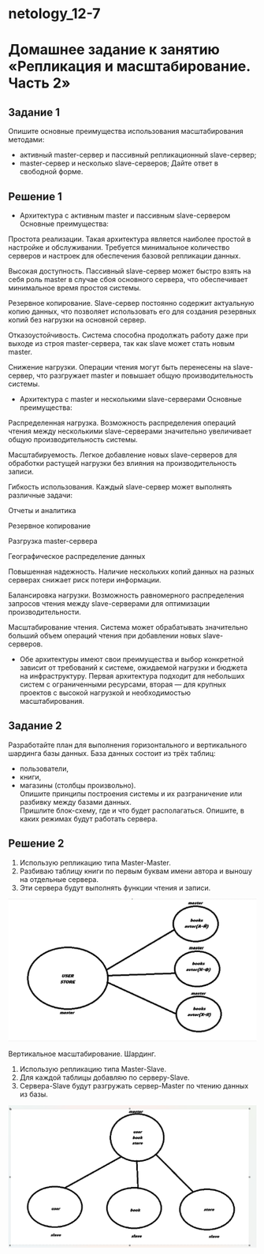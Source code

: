 # netology_12-7

# Домашнее задание к занятию «Репликация и масштабирование. Часть 2»

## Задание 1

Опишите основные преимущества использования масштабирования методами:
* активный master-сервер и пассивный репликационный slave-сервер;
* master-сервер и несколько slave-серверов;
Дайте ответ в свободной форме.

## Решение 1

* Архитектура с активным master и пассивным slave-сервером
Основные преимущества:

Простота реализации. Такая архитектура является наиболее простой в настройке и обслуживании. Требуется минимальное количество серверов и настроек для обеспечения базовой репликации данных.

Высокая доступность. Пассивный slave-сервер может быстро взять на себя роль master в случае сбоя основного сервера, что обеспечивает минимальное время простоя системы.

Резервное копирование. Slave-сервер постоянно содержит актуальную копию данных, что позволяет использовать его для создания резервных копий без нагрузки на основной сервер.

Отказоустойчивость. Система способна продолжать работу даже при выходе из строя master-сервера, так как slave может стать новым master.

Снижение нагрузки. Операции чтения могут быть перенесены на slave-сервер, что разгружает master и повышает общую производительность системы.

* Архитектура с master и несколькими slave-серверами
Основные преимущества:

Распределенная нагрузка. Возможность распределения операций чтения между несколькими slave-серверами значительно увеличивает общую производительность системы.

Масштабируемость. Легкое добавление новых slave-серверов для обработки растущей нагрузки без влияния на производительность записи.

Гибкость использования. Каждый slave-сервер может выполнять различные задачи:

Отчеты и аналитика

Резервное копирование

Разгрузка master-сервера

Географическое распределение данных

Повышенная надежность. Наличие нескольких копий данных на разных серверах снижает риск потери информации.

Балансировка нагрузки. Возможность равномерного распределения запросов чтения между slave-серверами для оптимизации производительности.

Масштабирование чтения. Система может обрабатывать значительно больший объем операций чтения при добавлении новых slave-серверов.

* Обе архитектуры имеют свои преимущества и выбор конкретной зависит от требований к системе, ожидаемой нагрузки и бюджета на инфраструктуру. Первая архитектура подходит для небольших систем с ограниченными ресурсами, вторая — для крупных проектов с высокой нагрузкой и необходимостью масштабирования.

## Задание 2

Разработайте план для выполнения горизонтального и вертикального шардинга базы данных. База данных состоит из трёх таблиц:
* пользователи,
* книги,
* магазины (столбцы произвольно).  
Опишите принципы построения системы и их разграничение или разбивку между базами данных.  
Пришлите блок-схему, где и что будет располагаться. Опишите, в каких режимах будут работать сервера.

## Решение 2


1.	Использую репликацию типа Master-Master.
2.	Разбиваю таблицу книги по первым буквам имени автора и выношу на отдельные сервера.
3.	Эти сервера будут выполнять функции чтения и записи. 

![](https://github.com/Koksenka/12_7/blob/master/1.png)

Вертикальное масштабирование. Шардинг.  

1.	Использую репликацию типа Master-Slave.
2.	Для каждой таблицы добавляю по серверу-Slave.
3.	Сервера-Slave будут разгружать сервер-Master по чтению данных из базы. 

![](https://github.com/Koksenka/12_7/blob/master/2.png)
